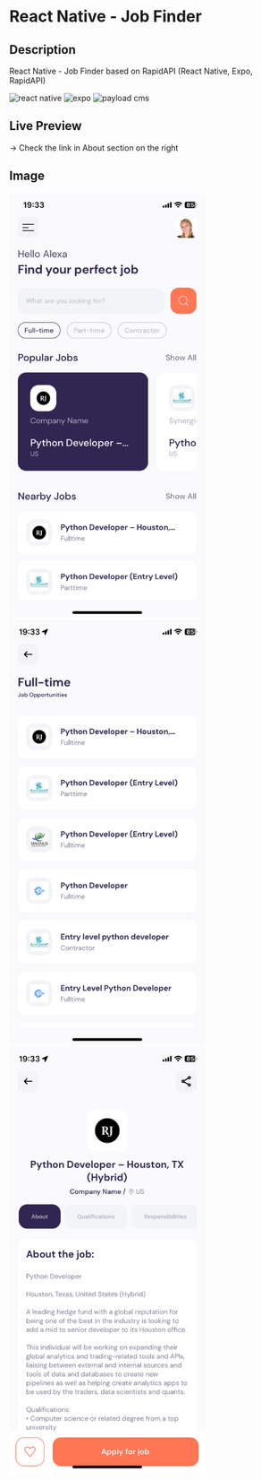 # React Native - Job Finder

## Description
React Native - Job Finder based on RapidAPI (React Native, Expo, RapidAPI)

<p>
<img src="https://img.shields.io/badge/react_native-%2320232a.svg?style=for-the-badge&logo=react&logoColor=%2361DAFB" alt="react native">
<img src="https://img.shields.io/badge/expo-1C1E24?style=for-the-badge&logo=expo&logoColor=#D04A37" alt="expo">
<img src="https://img.shields.io/badge/-rapidapi-black?style=for-the-badge&logo=rapid&logoColor=blue" alt="payload cms">
</p>

## Live Preview
-> Check the link in About section on the right



## Image

<img src="https://github.com/agmkowalczyk/react-native-jobs/blob/main/screenshots/react-native-jobs-1.png" alt="preview" title="React Native - Job Finder" style="width: 350px">

<img src="https://github.com/agmkowalczyk/react-native-jobs/blob/main/screenshots/react-native-jobs-2.png" alt="preview" title="React Native - Job Finder" style="width: 350px">

<img src="https://github.com/agmkowalczyk/react-native-jobs/blob/main/screenshots/react-native-jobs-3.png" alt="preview" title="React Native - Job Finder" style="width: 350px">

